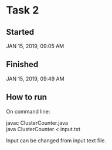 # Task 2

## Started

JAN 15, 2019, 09:05 AM

## Finished

JAN 15, 2019, 09:49 AM

## How to run

On command line:

javac ClusterCounter.java                                                     
java ClusterCounter < input.txt                                                     

Input can be changed from input text file.


